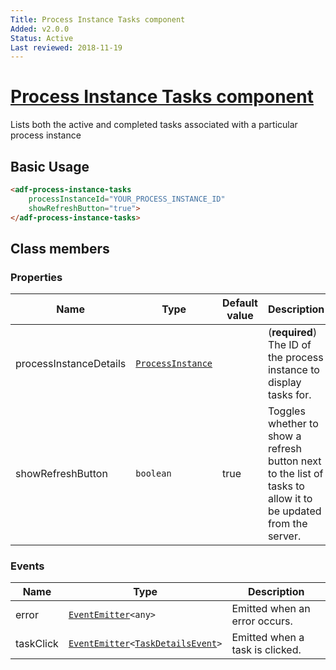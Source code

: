 ```yaml
---
Title: Process Instance Tasks component
Added: v2.0.0
Status: Active
Last reviewed: 2018-11-19
---
```


# [Process Instance Tasks component](../../../lib/process-services/src/lib/process-list/components/process-instance-tasks/process-instance-tasks.component.ts "Defined in process-instance-tasks.component.ts")

Lists both the active and completed tasks associated with a particular process instance

## Basic Usage

```html
<adf-process-instance-tasks 
    processInstanceId="YOUR_PROCESS_INSTANCE_ID" 
    showRefreshButton="true">
</adf-process-instance-tasks>
```

## Class members

### Properties

| Name | Type | Default value | Description |
| ---- | ---- | ------------- | ----------- |
| processInstanceDetails | [`ProcessInstance`](../../../lib/process-services/src/lib/process-list/models/process-instance.model.ts) |  | (**required**) The ID of the process instance to display tasks for. |
| showRefreshButton | `boolean` | true | Toggles whether to show a refresh button next to the list of tasks to allow it to be updated from the server. |

### Events

| Name | Type | Description |
| ---- | ---- | ----------- |
| error | [`EventEmitter`](https://angular.io/api/core/EventEmitter)`<any>` | Emitted when an error occurs. |
| taskClick | [`EventEmitter`](https://angular.io/api/core/EventEmitter)`<`[`TaskDetailsEvent`](../../../lib/process-services/src/lib/task-list/models/task-details.event.ts)`>` | Emitted when a task is clicked. |
